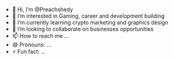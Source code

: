 - 👋 Hi, I’m @Preachshedy
- 👀 I’m interested in Gaming, career and development building
- 🌱 I’m currently learning crypto marketing and graphics design
- 💞️ I’m looking to collaborate on businesses opportunities
- 📫 How to reach me ...
- 😄 Pronouns: ...
- ⚡ Fun fact: ...

<!---
Preachshedy/Preachshedy is a ✨ special ✨ repository because its `README.md` (this file) appears on your GitHub profile.
You can click the Preview link to take a look at your changes.
--->
